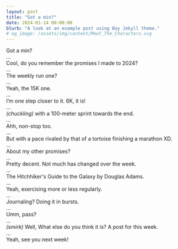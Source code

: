 ```yaml
---
layout: post
title: "Got a min?"
date: 2024-01-14 00:00:00
blurb: "A look at an example post using Bay Jekyll theme."
# og_image: /assets/img/content/Meet_The_Characters.svg
---
```


Got a min? <br>
…<br>
Cool, do you remember the promises I made to 2024?<br>
…<br>
The weekly run one?<br>
…<br>
Yeah, the 15K one.<br>
…<br>
I’m one step closer to it. 6K, it is!<br>
…<br>
<i>(chuckling)</i> with a 100-meter sprint towards the end.<br>
…<br>
Ahh, non-stop too.<br>
…<br>
But with a pace rivaled by that of a tortoise finishing a marathon XD.<br>
…<br>
About my other promises?<br>
…<br>
Pretty decent. Not much has changed over the week.<br>
…<br>
The Hitchhiker's Guide to the Galaxy by Douglas Adams.<br>
…<br>
Yeah, exercising more or less regularly.<br>
…<br>
Journaling? Doing it in bursts.<br>
…<br>
Umm, pass?<br>
…<br>
<i>(smirk)</i> Well, What else do you think it is? A post for this week.<br>
…<br>
Yeah, see you next week!<br>
